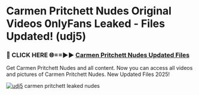 # Carmen Pritchett Nudes Original Videos 0nlyFans Leaked - Files Updated! (udj5)

<h3>🔴 CLICK HERE 🌐==►► <a href="https://tinyurl.com/5h6xmrr3" rel="nofollow">Carmen Pritchett Nudes Updated Files</a></h3>

Get Carmen Pritchett Nudes and all content. Now you can access all videos and pictures of Carmen Pritchett Nudes. New Updated Files 2025!

[![udj5](https://i.imgur.com/KVD873Z.gif)](https://tinyurl.com/5h6xmrr3)
carmen pritchett leaked nudes